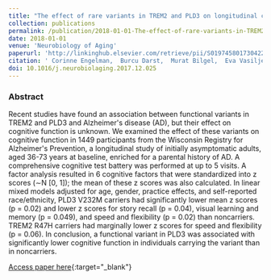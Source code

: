 ```yaml
---
title: "The effect of rare variants in TREM2 and PLD3 on longitudinal cognitive function in the Wisconsin Registry for Alzheimer&apos;s Prevention"
collection: publications
permalink: /publication/2018-01-01-The-effect-of-rare-variants-in-TREM2-and-PLD3-on-longitudinal-cognitive-function-in-the-Wisconsin-Registry-for-Alzheimers-Prevention
date: 2018-01-01
venue: 'Neurobiology of Aging'
paperurl: 'http://linkinghub.elsevier.com/retrieve/pii/S0197458017304220'
citation: ' Corinne Engelman,  Burcu Darst,  Murat Bilgel,  Eva Vasiljevic,  Rebecca Koscik,  Bruno Jedynak,  Sterling Johnson, &quot;The effect of rare variants in TREM2 and PLD3 on longitudinal cognitive function in the Wisconsin Registry for Alzheimer&apos;s Prevention.&quot; Neurobiology of Aging, 2018.'
doi: 10.1016/j.neurobiolaging.2017.12.025
---
```


### Abstract

Recent studies have found an association between functional variants in TREM2 and PLD3 and Alzheimer's disease (AD), but their effect on cognitive function is unknown. We examined the effect of these variants on cognitive function in 1449 participants from the Wisconsin Registry for Alzheimer's Prevention, a longitudinal study of initially asymptomatic adults, aged 36-73 years at baseline, enriched for a parental history of AD. A comprehensive cognitive test battery was performed at up to 5 visits. A factor analysis resulted in 6 cognitive factors that were standardized into z scores (∼N [0, 1]); the mean of these z scores was also calculated. In linear mixed models adjusted for age, gender, practice effects, and self-reported race/ethnicity, PLD3 V232M carriers had significantly lower mean z scores (p = 0.02) and lower z scores for story recall (p = 0.04), visual learning and memory (p = 0.049), and speed and flexibility (p = 0.02) than noncarriers. TREM2 R47H carriers had marginally lower z scores for speed and flexibility (p = 0.06). In conclusion, a functional variant in PLD3 was associated with significantly lower cognitive function in individuals carrying the variant than in noncarriers.

[Access paper here](http://linkinghub.elsevier.com/retrieve/pii/S0197458017304220){:target="_blank"}

